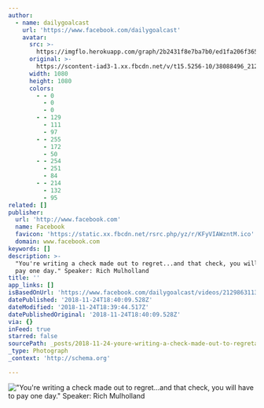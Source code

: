 ```yaml
---
author:
  - name: dailygoalcast
    url: 'https://www.facebook.com/dailygoalcast'
    avatar:
      src: >-
        https://imgflo.herokuapp.com/graph/2b2431f8e7ba7b0/ed1fa206f36558a475b192388e45b5bb/noop.jpg?input=https%3A%2F%2Fscontent-iad3-1.xx.fbcdn.net%2Fv%2Ft15.5256-10%2F38088496_2129866950593985_7959575612199272448_n.jpg%3F_nc_cat%3D1%26_nc_ht%3Dscontent-iad3-1.xx%26oh%3D08ff7981fcde85a45652e8e470365ec3%26oe%3D5CABEE7B
      original: >-
        https://scontent-iad3-1.xx.fbcdn.net/v/t15.5256-10/38088496_2129866950593985_7959575612199272448_n.jpg?_nc_cat=1&_nc_ht=scontent-iad3-1.xx&oh=08ff7981fcde85a45652e8e470365ec3&oe=5CABEE7B
      width: 1080
      height: 1080
      colors:
        - - 0
          - 0
          - 0
        - - 129
          - 111
          - 97
        - - 255
          - 172
          - 50
        - - 254
          - 251
          - 84
        - - 214
          - 132
          - 95
related: []
publisher:
  url: 'http://www.facebook.com'
  name: Facebook
  favicon: 'https://static.xx.fbcdn.net/rsrc.php/yz/r/KFyVIAWzntM.ico'
  domain: www.facebook.com
keywords: []
description: >-
  "You're writing a check made out to regret...and that check, you will have to
  pay one day." Speaker: Rich Mulholland
title: ''
app_links: []
isBasedOnUrl: 'https://www.facebook.com/dailygoalcast/videos/2129863113927702/'
datePublished: '2018-11-24T18:40:09.528Z'
dateModified: '2018-11-24T18:39:44.517Z'
datePublishedOriginal: '2018-11-24T18:40:09.528Z'
via: {}
inFeed: true
starred: false
sourcePath: _posts/2018-11-24-youre-writing-a-check-made-out-to-regretand-that-check.md
_type: Photograph
_context: 'http://schema.org'

---
```

!["You're writing a check made out to regret...and that check, you will have to pay one day." Speaker: Rich Mulholland](https://scontent-iad3-1.xx.fbcdn.net/v/t15.5256-10/38088496_2129866950593985_7959575612199272448_n.jpg?_nc_cat=1&_nc_ht=scontent-iad3-1.xx&oh=08ff7981fcde85a45652e8e470365ec3&oe=5CABEE7B)